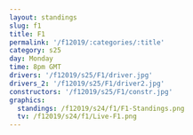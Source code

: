 ```yaml
---
layout: standings
slug: f1
title: F1
permalink: '/f12019/:categories/:title'
category: s25
day: Monday
time: 8pm GMT
drivers: '/f12019/s25/F1/driver.jpg'
drivers_2: '/f12019/s25/F1/driver2.jpg'
constructors: '/f12019/s25/F1/constr.jpg'
graphics:
  standings: /f12019/s24/f1/F1-Standings.png
  tv: /f12019/s24/f1/Live-F1.png
---
```



